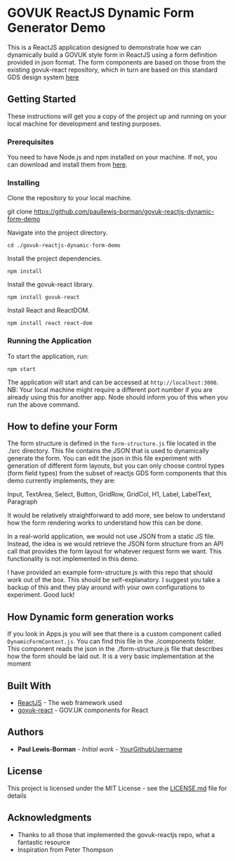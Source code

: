# GOVUK ReactJS Dynamic Form Generator Demo

This is a ReactJS application designed to demonstrate how we can dynamically build a GOVUK style form in ReactJS using a form definition provided in json format. The form components are based on those from the existing govuk-react repository, which in turn are based on this standard GDS design system [here](https://design-system.service.gov.uk/)

## Getting Started

These instructions will get you a copy of the project up and running on your local machine for development and testing purposes.

### Prerequisites

You need to have Node.js and npm installed on your machine. If not, you can download and install them from [here](https://nodejs.org/en/download/).

### Installing

Clone the repository to your local machine.

git clone https://github.com/paullewis-borman/govuk-reactjs-dynamic-form-demo

Navigate into the project directory.

`cd ./govuk-reactjs-dynamic-form-demo`

Install the project dependencies.

`npm install`

Install the govuk-react library.

`npm install govuk-react`

Install React and ReactDOM.

`npm install react react-dom`

### Running the Application

To start the application, run:

`npm start`

The application will start and can be accessed at `http://localhost:3000`.
NB: Your local machine might require a different port number if you are already using this for another app. Node should inform you of this when you run the above command.

## How to define your Form

The form structure is defined in the `form-structure.js` file located in the ./src directory. This file contains the JSON that is used to dynamically generate the form. You can edit the json in this file experiment with generation of different form layouts, but you can only choose control types (form field types) from the subset of  reactjs GDS form components that this demo currently implements, they are:

Input, TextArea, Select, Button, GridRow, GridCol, H1, Label, LabelText, Paragraph 

It would be relatively straightforward to add more, see below to understand how the form rendering works to understand how this can be done.

In a real-world application, we would not use JSON from a static JS file. Instead, the idea is we would retrieve the JSON form structure from an API call that provides the form layout for whatever request form we want. This functionality is not implemented in this demo.

I have provided an example form-structure.js with this repo that should work out of the box. This should be self-explanatory. I suggest you take a backup of this and they play around with your own configurations to experiment. Good luck!


## How Dynamic form generation works

If you look in Apps.js you will see that there is a custom component called `DynamicFormContent.js`. You can find this file in the ./components folder. This component reads the json in the ./form-structure.js file that describes how the form should be laid out. It is a very basic implementation at the moment

## Built With

* [ReactJS](https://reactjs.org/) - The web framework used
* [govuk-react](https://github.com/govuk-react/govuk-react) - GOV.UK components for React

## Authors

* **Paul Lewis-Borman** - *Initial work* - [YourGithubUsername](https://github.com/paullewis-borman)

## License

This project is licensed under the MIT License - see the [LICENSE.md](LICENSE.md) file for details

## Acknowledgments

* Thanks to all those that implemented the govuk-reactjs repo, what a fantastic resource
* Inspiration from Peter Thompson
